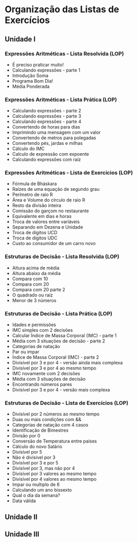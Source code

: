 # Organização das Listas de Exercícios 

## Unidade I 

### Expressões Aritméticas - Lista Resolvida (LOP)
* É preciso praticar muito!
* Calculando expressões - parte 1
* Introdução Soma
* Programa Bom Dia!
* Média Ponderada

### Expressões Aritméticas - Lista Prática (LOP)
* Calculando expressões - parte 2
* Calculando expressões - parte 3
* Calculando expressões - parte 4
* Convertendo de horas para dias
* Imprimindo uma mensagem com um valor
* Convertendo de metros para polegadas
* Convertendo pés, jardas e milhas
* Cálculo do IMC
* Calculo de expressão com expoente
* Calculando expressões com raiz

### Expressões Aritméticas - Lista de Exercícios (LOP)
* Fórmula de Bháskara 
* Raízes de uma equação de segundo grau
* Perímetro de raio R
* Área e Volume do círculo de raio R
* Resto da divisão inteira
* Comissão do garçom no restaurante
* Equivalente em dias e horas
* Troca de valores entre variáveis
* Separando em Dezena e Unidade
* Troca de dígitos UCD
* Troca de dígitos UDC
* Custo ao consumidor de um carro novo
 

### Estruturas de Decisão - Lista Resolvida (LOP)
* Altura acima de média
* Altura abaixo da média
* Compara com 10
* Compara com 20
* Compara com 20 parte 2
* O quadrado ou raiz 
* Menor de 3 números

### Estruturas de Decisão - Lista Prática (LOP)
* Idades e permissões
* IMC simples com 2 decisões 
* Calcular Índice de Massa Corporal (IMC) - parte 1 
* Média com 3 situações de decisão - parte 2 
* Categorias de natação 
* Par ou impar
* Índice de Massa Corporal (IMC) - parte 2
* Divisível por 3 e por 4 - versão ainda mais complexa
* Divisível por 3 e por 4 ao mesmo tempo
* IMC novamente com 2 decisões
* Média com 3 situações de decisão
* Encontrando números pares
* Divisível por 3 e por 4 - versão mais complexa


### Estruturas de Decisão - Lista de Exercícios (LOP)
* Divisível por 2 números ao mesmo tempo 
* Duas ou mais condições com && 
* Categorias de natação com 4 casos 
* Identificação de Bimestres 
* Divisão por 0 
* Conversão de Temperatura entre paises 
* Cálculo do novo Salário
* Divisível por 5
* Não é divisivel por 3
* Divisível por 3 e por 5
* Divisível por 3, mas não por 4
* Divisível por 3 valores ao mesmo tempo
* Divisível por 4 valores ao mesmo tempo
* Impar ou multiplo de 6
* Calculando um ano bissexto
* Qual o dia da semana?
* Data válida






## Unidade II

## Unidade III 


 
 
